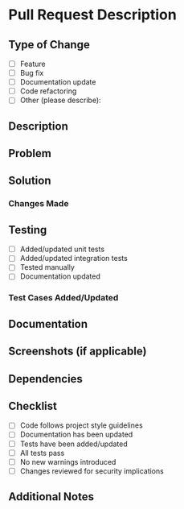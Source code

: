 # Pull Request Description

## Type of Change
- [ ] Feature
- [ ] Bug fix
- [ ] Documentation update
- [ ] Code refactoring
- [ ] Other (please describe):

## Description
<!-- Briefly describe the changes in this PR -->

## Problem
<!-- What problem does this PR solve? -->

## Solution
<!-- How does this PR solve the problem? -->

### Changes Made
<!-- List the main changes made in this PR -->

## Testing
- [ ] Added/updated unit tests
- [ ] Added/updated integration tests
- [ ] Tested manually
- [ ] Documentation updated

### Test Cases Added/Updated
<!-- List any new or updated test cases -->

## Documentation
<!-- List any documentation changes or additions -->

## Screenshots (if applicable)
<!-- Add screenshots to show the changes -->

## Dependencies
<!-- List any dependencies that this PR introduces or removes -->

## Checklist
- [ ] Code follows project style guidelines
- [ ] Documentation has been updated
- [ ] Tests have been added/updated
- [ ] All tests pass
- [ ] No new warnings introduced
- [ ] Changes reviewed for security implications

## Additional Notes
<!-- Any additional information that reviewers should know -->
